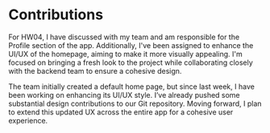 # Contributions 
For HW04, I have discussed with my team and am responsible for the Profile section of the app. Additionally, I've been assigned to enhance the UI/UX of the homepage, aiming to make it more visually appealing. I'm focused on bringing a fresh look to the project while collaborating closely with the backend team to ensure a cohesive design.

The team initially created a default home page, but since last week, I have been working on enhancing its UI/UX style. I’ve already pushed some substantial design contributions to our Git repository. Moving forward, I plan to extend this updated UX across the entire app for a cohesive user experience.

